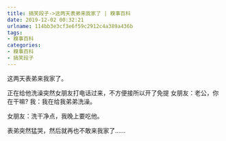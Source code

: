 ```yaml
---
title: 搞笑段子->这两天表弟来我家了 | 糗事百科
date: 2019-12-02 00:32:21
urlname: 114bb3e3cf3e6f59c2912c4a389a436b
tags: 
- 糗事百科
categories:
- 糗事百科
- 搞笑段子
---
```

这两天表弟来我家了。

正在给他洗澡突然女朋友打电话过来，不方便接所以开了免提 女朋友：老公，你在干嘛? 我：我在给我弟弟洗澡。

女朋友：洗干净点，我晚上要吃他。

表弟突然猛哭，然后就再也不敢来我家了......


